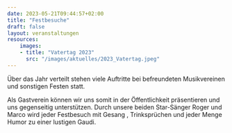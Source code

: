 ```yaml
---
date: 2023-05-21T09:44:57+02:00
title: "Festbesuche"
draft: false
layout: veranstaltungen
resources:
    images:
    - title: "Vatertag 2023"
      src: "/images/aktuelles/2023_Vatertag.jpeg"
---
```



Über das Jahr verteilt stehen viele Auftritte bei befreundeten Musikvereinen und sonstigen Festen statt.  


Als Gastverein können wir uns somit in der Öffentlichkeit präsentieren und uns gegenseitig unterstützen. 
Durch unsere beiden Star-Sänger Roger und Marco wird jeder Festbesuch mit Gesang , Trinksprüchen und jeder Menge Humor zu einer lustigen Gaudi.
